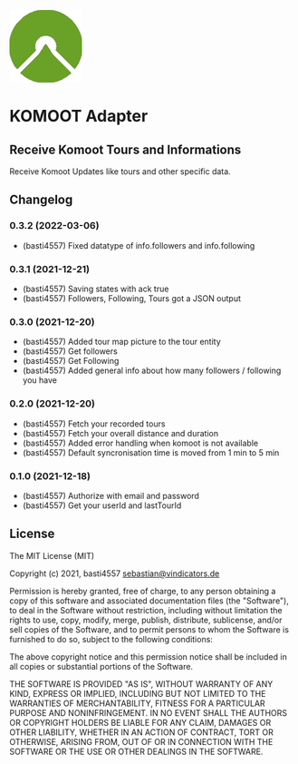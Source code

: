![Logo](admin/komoot.png)

# KOMOOT Adapter

## Receive Komoot Tours and Informations

Receive Komoot Updates like tours and other specific data.
 

## Changelog

### 0.3.2 (2022-03-06)
* (basti4557) Fixed datatype of info.followers and info.following

### 0.3.1 (2021-12-21)
* (basti4557) Saving states with ack true
* (basti4557) Followers, Following, Tours got a JSON output

### 0.3.0 (2021-12-20)
* (basti4557) Added tour map picture to the tour entity
* (basti4557) Get followers
* (basti4557) Get Following
* (basti4557) Added general info about how many followers / following you have

### 0.2.0 (2021-12-20)
* (basti4557) Fetch your recorded tours
* (basti4557) Fetch your overall distance and duration
* (basti4557) Added error handling when komoot is not available
* (basti4557) Default syncronisation time is moved from 1 min to 5 min

### 0.1.0 (2021-12-18)
* (basti4557) Authorize with email and password
* (basti4557) Get your userId and lastTourId


## License

The MIT License (MIT)

Copyright (c) 2021, basti4557 <sebastian@vindicators.de>

Permission is hereby granted, free of charge, to any person obtaining a copy
of this software and associated documentation files (the "Software"), to deal
in the Software without restriction, including without limitation the rights
to use, copy, modify, merge, publish, distribute, sublicense, and/or sell
copies of the Software, and to permit persons to whom the Software is
furnished to do so, subject to the following conditions:

The above copyright notice and this permission notice shall be included in
all copies or substantial portions of the Software.

THE SOFTWARE IS PROVIDED "AS IS", WITHOUT WARRANTY OF ANY KIND, EXPRESS OR
IMPLIED, INCLUDING BUT NOT LIMITED TO THE WARRANTIES OF MERCHANTABILITY,
FITNESS FOR A PARTICULAR PURPOSE AND NONINFRINGEMENT. IN NO EVENT SHALL THE
AUTHORS OR COPYRIGHT HOLDERS BE LIABLE FOR ANY CLAIM, DAMAGES OR OTHER
LIABILITY, WHETHER IN AN ACTION OF CONTRACT, TORT OR OTHERWISE, ARISING FROM,
OUT OF OR IN CONNECTION WITH THE SOFTWARE OR THE USE OR OTHER DEALINGS IN
THE SOFTWARE.